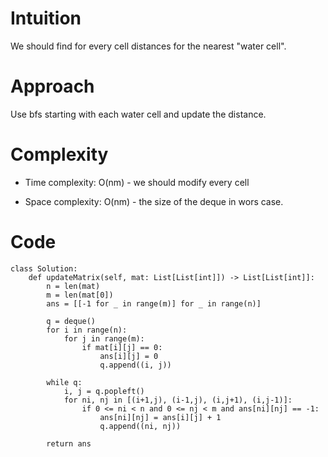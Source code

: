 # Intuition
We should find for every cell distances for the nearest "water cell".
# Approach
Use bfs starting with each water cell and update the distance.

# Complexity
- Time complexity:
O(nm) - we should modify every cell

- Space complexity:
O(nm) - the size of the deque in wors case.

# Code
```python3 []
class Solution:
    def updateMatrix(self, mat: List[List[int]]) -> List[List[int]]:
        n = len(mat)
        m = len(mat[0])
        ans = [[-1 for _ in range(m)] for _ in range(n)]

        q = deque()
        for i in range(n):
            for j in range(m):
                if mat[i][j] == 0:
                    ans[i][j] = 0
                    q.append((i, j))

        while q:
            i, j = q.popleft()
            for ni, nj in [(i+1,j), (i-1,j), (i,j+1), (i,j-1)]:
                if 0 <= ni < n and 0 <= nj < m and ans[ni][nj] == -1:
                    ans[ni][nj] = ans[i][j] + 1
                    q.append((ni, nj))
                    
        return ans
           
```